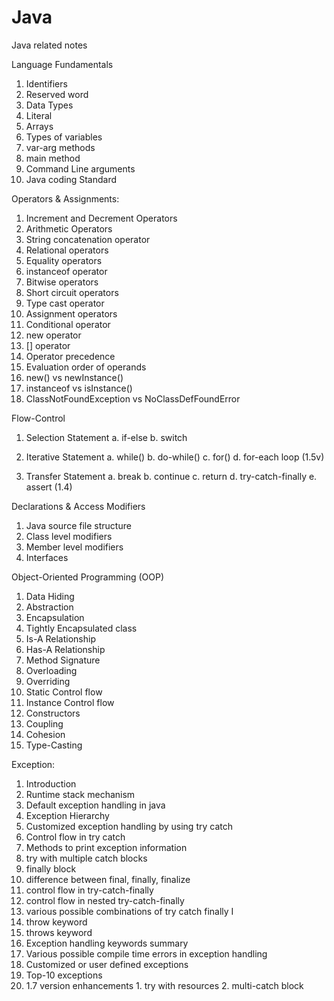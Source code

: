 # Java
Java related notes

Language Fundamentals
  1. Identifiers
  2. Reserved word
  3. Data Types
  4. Literal
  5. Arrays
  6. Types of variables
  7. var-arg methods
  8. main method
  9. Command Line arguments
  10. Java coding Standard

Operators & Assignments:
  1. Increment and Decrement Operators
  2. Arithmetic Operators
  3. String concatenation operator
  4. Relational operators
  5. Equality operators
  6. instanceof operator
  7. Bitwise operators
  8. Short circuit operators
  9. Type cast operator
  10. Assignment operators
  11. Conditional operator
  12. new operator
  13. [] operator
  14. Operator precedence
  15. Evaluation order of operands
  16. new() vs newInstance()
  17. instanceof vs isInstance()
  18. ClassNotFoundException vs NoClassDefFoundError

Flow-Control
  1. Selection Statement
    a. if-else
    b. switch
  
  2. Iterative Statement
    a. while()
    b. do-while()
    c. for()
    d. for-each loop (1.5v)
  3. Transfer Statement
    a. break
    b. continue
    c. return
    d. try-catch-finally
    e. assert (1.4)

Declarations & Access Modifiers
  1. Java source file structure
  2. Class level modifiers
  3. Member level modifiers
  4. Interfaces

Object-Oriented Programming (OOP)
  1. Data Hiding
  2. Abstraction
  3. Encapsulation
  4. Tightly Encapsulated class
  5. Is-A Relationship
  6. Has-A Relationship
  7. Method Signature
  8. Overloading
  9. Overriding
  10. Static Control flow
  11. Instance Control flow
  12. Constructors
  13. Coupling
  14. Cohesion
  15. Type-Casting

Exception:
  1. Introduction
  2. Runtime stack mechanism
  3. Default exception handling in java
  4. Exception Hierarchy
  5. Customized exception handling by using try catch
  6. Control flow in try catch
  7. Methods to print exception information
  8. try with multiple catch blocks
  9. finally block
  10. difference between final, finally, finalize
  11. control flow in try-catch-finally
  12. control flow in nested try-catch-finally
  13. various possible combinations of try catch finally I
  14. throw keyword
  15. throws keyword
  16. Exception handling keywords summary
  17. Various possible compile time errors in exception handling
  18. Customized or user defined exceptions
  19. Top-10 exceptions
  20. 1.7 version enhancements
    1. try with resources
    2. multi-catch block
